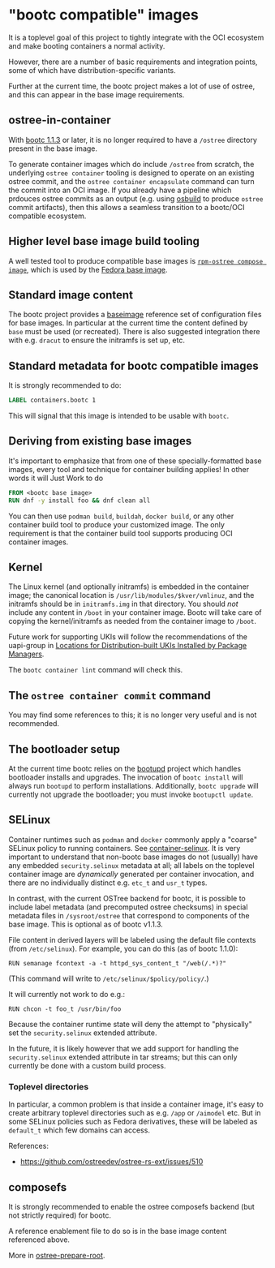 # "bootc compatible" images

It is a toplevel goal of this project to tightly integrate
with the OCI ecosystem and make booting containers a normal
activity.

However, there are a number of basic requirements and integration
points, some of which have distribution-specific variants.

Further at the current time, the bootc project makes a lot
of use of ostree, and this can appear in the base image
requirements.

## ostree-in-container

With [bootc 1.1.3](https://github.com/containers/bootc/releases/tag/v1.1.3)
or later, it is no longer required to have a `/ostree` directory
present in the base image.

To generate container images which do include `/ostree` from scratch,
the underlying `ostree container` tooling is designed to operate
on an existing ostree commit, and the `ostree container encapsulate`
command can turn the commit into an OCI image. If you already
have a pipeline which prdouces ostree commits as an output
(e.g. using [osbuild](https://www.osbuild.org/guides/image-builder-on-premises/building-ostree-images.html)
 to produce `ostree` commit artifacts), then this allows a
seamless transition to a bootc/OCI compatible ecosystem.

## Higher level base image build tooling

A well tested tool to produce compatible base images is 
[`rpm-ostree compose image`](https://coreos.github.io/rpm-ostree/container/#creating-base-images),
which is used by the [Fedora base image](https://gitlab.com/fedora/bootc/base-images).

## Standard image content

The bootc project provides a [baseimage](https://github.com/containers/bootc/tree/main/baseimage) reference
set of configuration files for base images. In particular at
the current time the content defined by `base` must be used
(or recreated). There is also suggested integration there with
e.g. `dracut` to ensure the initramfs is set up, etc.

## Standard metadata for bootc compatible images

It is strongly recommended to do:

```dockerfile
LABEL containers.bootc 1
```

This will signal that this image is intended to be usable with `bootc`.

## Deriving from existing base images

It's important to emphasize that from one
of these specially-formatted base images, every
tool and technique for container building applies!
In other words it will Just Work to do

```Dockerfile
FROM <bootc base image>
RUN dnf -y install foo && dnf clean all
```

You can then use `podman build`, `buildah`, `docker build`, or any other container
build tool to produce your customized image. The only requirement is that the
container build tool supports producing OCI container images.

## Kernel

The Linux kernel (and optionally initramfs) is embedded in the container image; the canonical location
is `/usr/lib/modules/$kver/vmlinuz`, and the initramfs should be in `initramfs.img`
in that directory. You should *not* include any content in `/boot` in your container image.
Bootc will take care of copying the kernel/initramfs as needed from the container image to
`/boot`.

Future work for supporting UKIs will follow the recommendations of the uapi-group in [Locations for Distribution-built UKIs Installed by Package Managers](https://uapi-group.org/specifications/specs/unified_kernel_image/#locations-for-distribution-built-ukis-installed-by-package-managers).

The `bootc container lint` command will check this.

## The `ostree container commit` command

You may find some references to this; it is no longer very useful
and is not recommended.

## The bootloader setup

At the current time bootc relies on the [bootupd](https://github.com/coreos/bootupd/)
project which handles bootloader installs and upgrades.  The invocation of
`bootc install` will always run `bootupd` to perform installations.
Additionally, `bootc upgrade` will currently not upgrade the bootloader;
you must invoke `bootupctl update`.

## SELinux

Container runtimes such as `podman` and `docker` commonly
apply a "coarse" SELinux policy to running containers.
See [container-selinux](https://github.com/containers/container-selinux/blob/main/container_selinux.8).
It is very important to understand that non-bootc base
images do not (usually) have any embedded `security.selinux` metadata
at all; all labels on the toplevel container image
are *dynamically* generated per container invocation,
and there are no individually distinct e.g. `etc_t` and
`usr_t` types.

In contrast, with the current OSTree backend for bootc,
it is possible to include label metadata (and precomputed ostree
checksums) in special metadata files in `/sysroot/ostree` that correspond
to components of the base image. This is optional as of bootc v1.1.3.

File content in derived layers will be labeled using the default file
contexts (from `/etc/selinux`). For example, you can do this (as of
bootc 1.1.0):

```
RUN semanage fcontext -a -t httpd_sys_content_t "/web(/.*)?"
```

(This command will write to `/etc/selinux/$policy/policy/`.)

It will currently not work to do e.g.:

```
RUN chcon -t foo_t /usr/bin/foo
```

Because the container runtime state will deny the attempt to
"physically" set the `security.selinux` extended attribute.

In the future, it is likely however that we add support
for handling the `security.selinux` extended attribute in tar
streams; but this can only currently be done with a custom
build process.

### Toplevel directories

In particular, a common problem is that inside a container image,
it's easy to create arbitrary toplevel directories such as
e.g. `/app` or `/aimodel` etc.  But in some SELinux policies
such as Fedora derivatives, these will be labeled as `default_t`
which few domains can access.

References:

- <https://github.com/ostreedev/ostree-rs-ext/issues/510>

## composefs

It is strongly recommended to enable the ostree composefs
backend (but not strictly required) for bootc.

A reference enablement file to do so is in the base image content referenced above.

More in [ostree-prepare-root](https://ostreedev.github.io/ostree/man/ostree-prepare-root.html).
